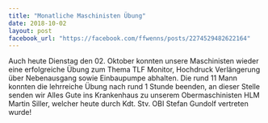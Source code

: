 ```yaml
---
title: "Monatliche Maschinisten Übung"
date: 2018-10-02
layout: post
facebook_url: "https://facebook.com/ffwenns/posts/2274529482622164"
---
```


Auch heute Dienstag den 02. Oktober konnten unsere Maschinisten wieder eine erfolgreiche Übung zum Thema TLF Monitor, Hochdruck Verlängerung über Nebenausgang sowie Einbaupumpe abhalten.
Die rund 11 Mann konnten die lehrreiche Übung nach rund 1 Stunde beenden, an dieser Stelle senden wir Alles Gute ins Krankenhaus zu unserem Obermaschinisten HLM Martin Siller, welcher heute durch Kdt. Stv. OBI Stefan Gundolf vertreten wurde!